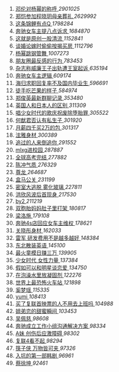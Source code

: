 1. [ 邓伦对杨幂的称呼 ](https://s.weibo.com/weibo?q=%23%E9%82%93%E4%BC%A6%E5%AF%B9%E6%9D%A8%E5%B9%82%E7%9A%84%E7%A7%B0%E5%91%BC%23&Refer=top) *2901025*
1. [ 郑恺参加程晓玥母亲葬礼 ](https://s.weibo.com/weibo?q=%E9%83%91%E6%81%BA%E5%8F%82%E5%8A%A0%E7%A8%8B%E6%99%93%E7%8E%A5%E6%AF%8D%E4%BA%B2%E8%91%AC%E7%A4%BC&Refer=top) *2629992*
1. [ 这条锦鲤有点Q ](https://s.weibo.com/weibo?q=%23%E8%BF%99%E6%9D%A1%E9%94%A6%E9%B2%A4%E6%9C%89%E7%82%B9Q%23&Refer=top) *1798284*
1. [ 奔驰女车主提八点诉求 ](https://s.weibo.com/weibo?q=%23%E5%A5%94%E9%A9%B0%E5%A5%B3%E8%BD%A6%E4%B8%BB%E6%8F%90%E5%85%AB%E7%82%B9%E8%AF%89%E6%B1%82%23&Refer=top) *1684870*
1. [ 这就是原创一股清流 ](https://s.weibo.com/weibo?q=%E8%BF%99%E5%B0%B1%E6%98%AF%E5%8E%9F%E5%88%9B%E4%B8%80%E8%82%A1%E6%B8%85%E6%B5%81&Refer=top) *1152841*
1. [ 谈婚论嫁时偷偷按揭买房 ](https://s.weibo.com/weibo?q=%23%E8%B0%88%E5%A9%9A%E8%AE%BA%E5%AB%81%E6%97%B6%E5%81%B7%E5%81%B7%E6%8C%89%E6%8F%AD%E4%B9%B0%E6%88%BF%23&Refer=top) *1112796*
1. [ 杨幂跳钢管舞 ](https://s.weibo.com/weibo?q=%23%E6%9D%A8%E5%B9%82%E8%B7%B3%E9%92%A2%E7%AE%A1%E8%88%9E%23&Refer=top) *1007273*
1. [ 朋友圈最反感的行为 ](https://s.weibo.com/weibo?q=%23%E6%9C%8B%E5%8F%8B%E5%9C%88%E6%9C%80%E5%8F%8D%E6%84%9F%E7%9A%84%E8%A1%8C%E4%B8%BA%23&Refer=top) *783453*
1. [ 杂志称威廉王子出轨遭王室起诉 ](https://s.weibo.com/weibo?q=%23%E6%9D%82%E5%BF%97%E7%A7%B0%E5%A8%81%E5%BB%89%E7%8E%8B%E5%AD%90%E5%87%BA%E8%BD%A8%E9%81%AD%E7%8E%8B%E5%AE%A4%E8%B5%B7%E8%AF%89%23&Refer=top) *635194*
1. [ 奔驰女车主逻辑 ](https://s.weibo.com/weibo?q=%E5%A5%94%E9%A9%B0%E5%A5%B3%E8%BD%A6%E4%B8%BB%E9%80%BB%E8%BE%91&Refer=top) *609174*
1. [ 海归求职回复率不及国内毕业生 ](https://s.weibo.com/weibo?q=%23%E6%B5%B7%E5%BD%92%E6%B1%82%E8%81%8C%E5%9B%9E%E5%A4%8D%E7%8E%87%E4%B8%8D%E5%8F%8A%E5%9B%BD%E5%86%85%E6%AF%95%E4%B8%9A%E7%94%9F%23&Refer=top) *596691*
1. [ 徒手吃芒果的样子 ](https://s.weibo.com/weibo?q=%23%E5%BE%92%E6%89%8B%E5%90%83%E8%8A%92%E6%9E%9C%E7%9A%84%E6%A0%B7%E5%AD%90%23&Refer=top) *584974*
1. [ 郑俊英最新群聊记录 ](https://s.weibo.com/weibo?q=%23%E9%83%91%E4%BF%8A%E8%8B%B1%E6%9C%80%E6%96%B0%E7%BE%A4%E8%81%8A%E8%AE%B0%E5%BD%95%23&Refer=top) *353480*
1. [ 英国人和日本人的区别 ](https://s.weibo.com/weibo?q=%E8%8B%B1%E5%9B%BD%E4%BA%BA%E5%92%8C%E6%97%A5%E6%9C%AC%E4%BA%BA%E7%9A%84%E5%8C%BA%E5%88%AB&Refer=top) *311309*
1. [ 唱少女时代的歌庆祝废除堕胎罪 ](https://s.weibo.com/weibo?q=%23%E5%94%B1%E5%B0%91%E5%A5%B3%E6%97%B6%E4%BB%A3%E7%9A%84%E6%AD%8C%E5%BA%86%E7%A5%9D%E5%BA%9F%E9%99%A4%E5%A0%95%E8%83%8E%E7%BD%AA%23&Refer=top) *305522*
1. [ 何猷君否认有私生子 ](https://s.weibo.com/weibo?q=%23%E4%BD%95%E7%8C%B7%E5%90%9B%E5%90%A6%E8%AE%A4%E6%9C%89%E7%A7%81%E7%94%9F%E5%AD%90%23&Refer=top) *301920*
1. [ 月薪四千买2万的包 ](https://s.weibo.com/weibo?q=%23%E6%9C%88%E8%96%AA%E5%9B%9B%E5%8D%83%E4%B9%B02%E4%B8%87%E7%9A%84%E5%8C%85%23&Refer=top) *301317*
1. [ 泫雅身材 ](https://s.weibo.com/weibo?q=%23%E6%B3%AB%E9%9B%85%E8%BA%AB%E6%9D%90%23&Refer=top) *300389*
1. [ 追过的人来倒追你 ](https://s.weibo.com/weibo?q=%23%E8%BF%BD%E8%BF%87%E7%9A%84%E4%BA%BA%E6%9D%A5%E5%80%92%E8%BF%BD%E4%BD%A0%23&Refer=top) *291552*
1. [ mlxg进校园 ](https://s.weibo.com/weibo?q=%23mlxg%E8%BF%9B%E6%A0%A1%E5%9B%AD%23&Refer=top) *287887*
1. [ 全球高考完结 ](https://s.weibo.com/weibo?q=%23%E5%85%A8%E7%90%83%E9%AB%98%E8%80%83%E5%AE%8C%E7%BB%93%23&Refer=top) *277882*
1. [ 陈冲气质 ](https://s.weibo.com/weibo?q=%E9%99%88%E5%86%B2%E6%B0%94%E8%B4%A8&Refer=top) *276329*
1. [ 尊龙 ](https://s.weibo.com/weibo?q=%23%E5%B0%8A%E9%BE%99%23&Refer=top) *264687*
1. [ 盒马公关 ](https://s.weibo.com/weibo?q=%E7%9B%92%E9%A9%AC%E5%85%AC%E5%85%B3&Refer=top) *231199*
1. [ 密室大逃脱 雾化玻璃 ](https://s.weibo.com/weibo?q=%E5%AF%86%E5%AE%A4%E5%A4%A7%E9%80%83%E8%84%B1%20%E9%9B%BE%E5%8C%96%E7%8E%BB%E7%92%83&Refer=top) *227811*
1. [ 洪欣风波后首现身 ](https://s.weibo.com/weibo?q=%23%E6%B4%AA%E6%AC%A3%E9%A3%8E%E6%B3%A2%E5%90%8E%E9%A6%96%E7%8E%B0%E8%BA%AB%23&Refer=top) *217530*
1. [ by2 ](https://s.weibo.com/weibo?q=%23by2%23&Refer=top) *211219*
1. [ 双胞胎妈妈肚子里打架 ](https://s.weibo.com/weibo?q=%23%E5%8F%8C%E8%83%9E%E8%83%8E%E5%A6%88%E5%A6%88%E8%82%9A%E5%AD%90%E9%87%8C%E6%89%93%E6%9E%B6%23&Refer=top) *180817*
1. [ 梁洛施 ](https://s.weibo.com/weibo?q=%E6%A2%81%E6%B4%9B%E6%96%BD&Refer=top) *179108*
1. [ 奔驰4s店回应女车主维权 ](https://s.weibo.com/weibo?q=%23%E5%A5%94%E9%A9%B04s%E5%BA%97%E5%9B%9E%E5%BA%94%E5%A5%B3%E8%BD%A6%E4%B8%BB%E7%BB%B4%E6%9D%83%23&Refer=top) *178621*
1. [ 关晓彤身材 ](https://s.weibo.com/weibo?q=%23%E5%85%B3%E6%99%93%E5%BD%A4%E8%BA%AB%E6%9D%90%23&Refer=top) *162033*
1. [ 雷军 研发费用不是越多越好 ](https://s.weibo.com/weibo?q=%E9%9B%B7%E5%86%9B%20%E7%A0%94%E5%8F%91%E8%B4%B9%E7%94%A8%E4%B8%8D%E6%98%AF%E8%B6%8A%E5%A4%9A%E8%B6%8A%E5%A5%BD&Refer=top) *148384*
1. [ 东北散装英语 ](https://s.weibo.com/weibo?q=%23%E4%B8%9C%E5%8C%97%E6%95%A3%E8%A3%85%E8%8B%B1%E8%AF%AD%23&Refer=top) *145100*
1. [ 最火童模日赚三万 ](https://s.weibo.com/weibo?q=%23%E6%9C%80%E7%81%AB%E7%AB%A5%E6%A8%A1%E6%97%A5%E8%B5%9A%E4%B8%89%E4%B8%87%23&Refer=top) *139905*
1. [ 少女时代 女性力量 ](https://s.weibo.com/weibo?q=%E5%B0%91%E5%A5%B3%E6%97%B6%E4%BB%A3%20%E5%A5%B3%E6%80%A7%E5%8A%9B%E9%87%8F&Refer=top) *137384*
1. [ 假如可以和明星谈恋爱 ](https://s.weibo.com/weibo?q=%23%E5%81%87%E5%A6%82%E5%8F%AF%E4%BB%A5%E5%92%8C%E6%98%8E%E6%98%9F%E8%B0%88%E6%81%8B%E7%88%B1%23&Refer=top) *134750*
1. [ 在泡澡水里放凝固剂 ](https://s.weibo.com/weibo?q=%E5%9C%A8%E6%B3%A1%E6%BE%A1%E6%B0%B4%E9%87%8C%E6%94%BE%E5%87%9D%E5%9B%BA%E5%89%82&Refer=top) *122276*
1. [ 世界上最恐怖火车站 ](https://s.weibo.com/weibo?q=%23%E4%B8%96%E7%95%8C%E4%B8%8A%E6%9C%80%E6%81%90%E6%80%96%E7%81%AB%E8%BD%A6%E7%AB%99%23&Refer=top) *121898*
1. [ 奚梦瑶 ](https://s.weibo.com/weibo?q=%E5%A5%9A%E6%A2%A6%E7%91%B6&Refer=top) *115335*
1. [ yumi ](https://s.weibo.com/weibo?q=yumi&Refer=top) *108413*
1. [ 买了复联首映票的人不用去上班吗 ](https://s.weibo.com/weibo?q=%23%E4%B9%B0%E4%BA%86%E5%A4%8D%E8%81%94%E9%A6%96%E6%98%A0%E7%A5%A8%E7%9A%84%E4%BA%BA%E4%B8%8D%E7%94%A8%E5%8E%BB%E4%B8%8A%E7%8F%AD%E5%90%97%23&Refer=top) *104988*
1. [ 姐弟恋的甜蜜瞬间 ](https://s.weibo.com/weibo?q=%23%E5%A7%90%E5%BC%9F%E6%81%8B%E7%9A%84%E7%94%9C%E8%9C%9C%E7%9E%AC%E9%97%B4%23&Refer=top) *103453*
1. [ 吴佩慈 ](https://s.weibo.com/weibo?q=%E5%90%B4%E4%BD%A9%E6%85%88&Refer=top) *98608*
1. [ 奔驰成立工作小组沟通解决方案 ](https://s.weibo.com/weibo?q=%E5%A5%94%E9%A9%B0%E6%88%90%E7%AB%8B%E5%B7%A5%E4%BD%9C%E5%B0%8F%E7%BB%84%E6%B2%9F%E9%80%9A%E8%A7%A3%E5%86%B3%E6%96%B9%E6%A1%88&Refer=top) *98334*
1. [ A妹 创伤后应激障碍 ](https://s.weibo.com/weibo?q=A%E5%A6%B9%20%E5%88%9B%E4%BC%A4%E5%90%8E%E5%BA%94%E6%BF%80%E9%9A%9C%E7%A2%8D&Refer=top) *98302*
1. [ 复联4看不起 ](https://s.weibo.com/weibo?q=%23%E5%A4%8D%E8%81%944%E7%9C%8B%E4%B8%8D%E8%B5%B7%23&Refer=top) *98294*
1. [ 筷子侠 万物皆可夹 ](https://s.weibo.com/weibo?q=%E7%AD%B7%E5%AD%90%E4%BE%A0%20%E4%B8%87%E7%89%A9%E7%9A%86%E5%8F%AF%E5%A4%B9&Refer=top) *97326*
1. [ 入坑的第一部韩剧 ](https://s.weibo.com/weibo?q=%23%E5%85%A5%E5%9D%91%E7%9A%84%E7%AC%AC%E4%B8%80%E9%83%A8%E9%9F%A9%E5%89%A7%23&Refer=top) *96961*
1. [ 蔡徐坤 ](https://s.weibo.com/weibo?q=%E8%94%A1%E5%BE%90%E5%9D%A4&Refer=top) *92461*